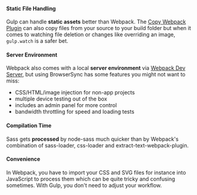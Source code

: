 #### Static File Handling

Gulp can handle **static assets** better than Webpack. The [Copy Webpack Plugin](https://github.com/kevlened/copy-webpack-plugin) can also copy files from your source to your build folder but when it comes to watching file deletion or changes like overriding an image, `gulp.watch` is a safer bet.

#### Server Environment

Webpack also comes with a local **server environment** via [Webpack Dev Server](https://github.com/webpack/webpack-dev-server), but using BrowserSync has some features you might not want to miss:

* CSS/HTML/image injection for non-app projects
* multiple device testing out of the box
* includes an admin panel for more control
* bandwidth throttling for speed and loading tests

#### Compilation Time

Sass gets **processed** by node-sass much quicker than by Webpack's combination of sass-loader, css-loader and extract-text-webpack-plugin.

#### Convenience

In Webpack, you have to import your CSS and SVG files for instance into JavaScript to process them which can be quite tricky and confusing sometimes. With Gulp, you don't need to adjust your workflow.
